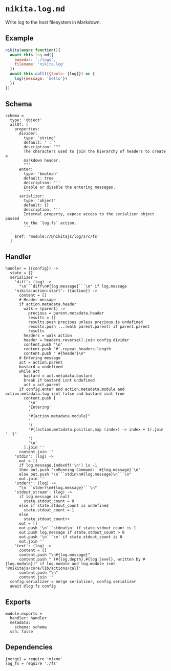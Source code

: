 
# `nikita.log.md`

Write log to the host filesystem in Markdown.

## Example

```js
nikita(async function(){
  await this.log.md({
    basedir: './logs',
    filename: 'nikita.log'
  })
  await this.call(({tools: {log}}) => {
    log({message: 'hello'})
  })
})
```

## Schema

    schema =
      type: 'object'
      allOf: [
        properties:
          divider:
            type: 'string'
            default: ' : '
            description: """
            The characters used to join the hierarchy of headers to create a
            markdown header.
            """
          enter:
            type: 'boolean'
            default: true
            description: '''
            Enable or disable the entering messages.
            '''
          serializer:
            type: 'object'
            default: {}
            description: '''
            Internal property, expose access to the serializer object passed
            to the `log.fs` action.
            '''
      ,
        $ref: 'module://@nikitajs/log/src/fs'
      ]

## Handler

    handler = ({config}) ->
      state = {}
      serializer =
        'diff': (log) ->
          "\n```diff\n#{log.message}```\n" if log.message
        'nikita:action:start': ({action}) ->
          content = []
          # Header message
          if action.metadata.header
            walk = (parent) ->
              precious = parent.metadata.header
              results = []
              results.push precious unless precious is undefined
              results.push ...(walk parent.parent) if parent.parent
              results
            headers = walk action
            header = headers.reverse().join config.divider
            content.push '\n'
            content.push '#'.repeat headers.length
            content.push " #{header}\n"
          # Entering message
          act = action.parent
          bastard = undefined
          while act
            bastard = act.metadata.bastard
            break if bastard isnt undefined
            act = act.parent
          if config.enter and action.metadata.module and action.metadata.log isnt false and bastard isnt true
            content.push [
              '\n'
              'Entering'
              ' '
              "#{action.metadata.module}"
              ' '
              '('
              "#{(action.metadata.position.map (index) -> index + 1).join '.'}"
              ')'
              '\n'
            ].join ''
          content.join ''
        'stdin': (log) ->
          out = []
          if log.message.indexOf('\n') is -1
          then out.push "\nRunning Command: `#{log.message}`\n"
          else out.push "\n```stdin\n#{log.message}\n```\n"
          out.join ''
        'stderr': (log) ->
          "\n```stderr\n#{log.message}```\n"
        'stdout_stream': (log) ->
          if log.message is null
            state.stdout_count = 0
          else if state.stdout_count is undefined
            state.stdout_count = 1
          else
            state.stdout_count++
          out = []
          out.push '\n```stdout\n' if state.stdout_count is 1
          out.push log.message if state.stdout_count > 0
          out.push '\n```\n' if state.stdout_count is 0
          out.join ''
        'text': (log) ->
          content = []
          content.push "\n#{log.message}"
          content.push " (#{log.depth}.#{log.level}, written by #{log.module})" if log.module and log.module isnt '@nikitajs/core/lib/actions/call'
          content.push "\n"
          content.join ''
      config.serializer = merge serializer, config.serializer
      await @log.fs config

## Exports

    module.exports =
      handler: handler
      metadata:
        schema: schema
      ssh: false

## Dependencies

    {merge} = require 'mixme'
    log_fs = require './fs'
